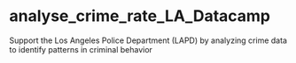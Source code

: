 # analyse_crime_rate_LA_Datacamp
Support the Los Angeles Police Department (LAPD) by analyzing crime data to identify patterns in criminal behavior
